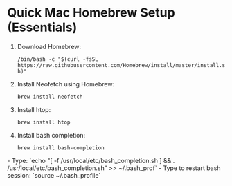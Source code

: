 # Quick Mac Homebrew Setup (Essentials)
1. Download Homebrew: <p>`/bin/bash -c "$(curl -fsSL https://raw.githubusercontent.com/Homebrew/install/master/install.sh)"`</p>
2. Install Neofetch using Homebrew: <p>`brew install neofetch`</p>
3. Install htop: <p>`brew install htop`</p>
4. Install bash completion: <p>`brew install bash-completion`</p>
<p>
 - Type: `echo "[ -f /usr/local/etc/bash_completion.sh ] && . /usr/local/etc/bash_completion.sh" >> ~/.bash_prof`
 - Type to restart bash session: `source ~/.bash_profile`
</p>
